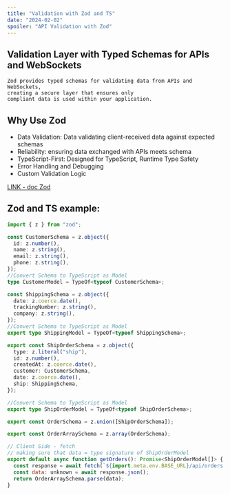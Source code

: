 ```yaml
---
title: "Validation with Zod and TS"
date: "2024-02-02"
spoiler: "API Validation with Zod"
---
```


## Validation Layer with Typed Schemas for APIs and WebSockets

```
Zod provides typed schemas for validating data from APIs and WebSockets,
creating a secure layer that ensures only
compliant data is used within your application.
```

## Why Use Zod

- Data Validation: Data validating client-received data against expected schemas
- Reliability: ensuring data exchanged with APIs meets schema
- TypeScript-First: Designed for TypeScript, Runtime Type Safety
- Error Handling and Debugging
- Custom Validation Logic

[LINK - doc Zod]('https://zod.dev/?id=basic-usage')

## Zod and TS example:

```ts
import { z } from "zod";

const CustomerSchema = z.object({
  id: z.number(),
  name: z.string(),
  email: z.string(),
  phone: z.string(),
});
//Convert Schema to TypeScript as Model
type CustomerModel = TypeOf<typeof CustomerSchema>;

const ShippingSchema = z.object({
  date: z.coerce.date(),
  trackingNumber: z.string(),
  company: z.string(),
});
//Convert Schema to TypeScript as Model
export type ShippingModel = TypeOf<typeof ShippingSchema>;

export const ShipOrderSchema = z.object({
  type: z.literal("ship"),
  id: z.number(),
  createdAt: z.coerce.date(),
  customer: CustomerSchema,
  date: z.coerce.date(),
  ship: ShippingSchema,
});

//Convert Schema to TypeScript as Model
export type ShipOrderModel = TypeOf<typeof ShipOrderSchema>;

export const OrderSchema = z.union([ShipOrderSchema]);

export const OrderArraySchema = z.array(OrderSchema);
```

```js
// Client Side - fetch
// making sure that data = type signature of ShipOrderModel
export default async function getOrders(): Promise<ShipOrderModel[]> {
  const response = await fetch(`${import.meta.env.BASE_URL}/api/orders.json`);
  const data: unknown = await response.json();
  return OrderArraySchema.parse(data);
}
```